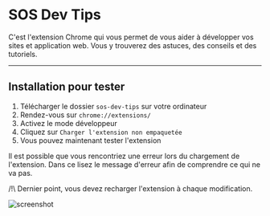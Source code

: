 # SOS Dev Tips

C'est l'extension Chrome qui vous permet de vous aider à développer vos sites et application web. Vous y trouverez des astuces, des conseils et des tutoriels.

---

## Installation pour tester

1. Télécharger le dossier `sos-dev-tips` sur votre ordinateur
2. Rendez-vous sur `chrome://extensions/`
3. Activez le mode développeur
4. Cliquez sur `Charger l'extension non empaquetée`
5. Vous pouvez maintenant tester l'extension

Il est possible que vous rencontriez une erreur lors du chargement de l'extension. Dans ce lisez le message d'erreur afin de comprendre ce qui ne va pas.

/!\ Dernier point, vous devez recharger l'extension à chaque modification.

![screenshot](https://sos-dev-tips.com/wp-content/uploads/2023/03/SOS-DevTips-UI.png)
